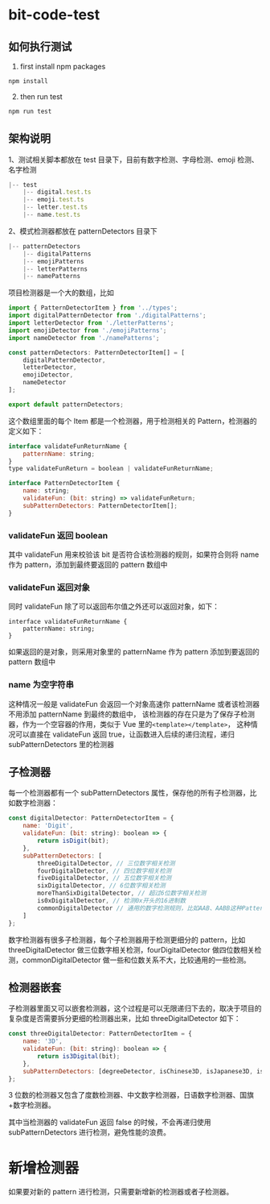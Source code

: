 # bit-code-test

## 如何执行测试

1. first install npm packages

```js
npm install
```

2. then run test

```js
npm run test
```

## 架构说明

1、测试相关脚本都放在 test 目录下，目前有数字检测、字母检测、emoji 检测、名字检测

```js
|-- test
    |-- digital.test.ts
    |-- emoji.test.ts
    |-- letter.test.ts
    |-- name.test.ts
```

2、模式检测器都放在 patternDetectors 目录下

```js
|-- patternDetectors
    |-- digitalPatterns
    |-- emojiPatterns
    |-- letterPatterns
    |-- namePatterns
```

项目检测器是一个大的数组，比如

```js
import { PatternDetectorItem } from '../types';
import digitalPatternDetector from './digitalPatterns';
import letterDetector from './letterPatterns';
import emojiDetector from './emojiPatterns';
import nameDetector from './namePatterns';

const patternDetectors: PatternDetectorItem[] = [
    digitalPatternDetector,
    letterDetector,
    emojiDetector,
    nameDetector
];

export default patternDetectors;
```

这个数组里面的每个 Item 都是一个检测器，用于检测相关的 Pattern，检测器的定义如下：

```js
interface validateFunReturnName {
    patternName: string;
}
type validateFunReturn = boolean | validateFunReturnName;

interface PatternDetectorItem {
    name: string;
    validateFun: (bit: string) => validateFunReturn;
    subPatternDetectors: PatternDetectorItem[];
}
```

### validateFun 返回 boolean

其中 validateFun 用来校验该 bit 是否符合该检测器的规则，如果符合则将 name 作为 pattern，添加到最终要返回的 pattern 数组中

### validateFun 返回对象

同时 validateFun 除了可以返回布尔值之外还可以返回对象，如下：

```
interface validateFunReturnName {
    patternName: string;
}
```

如果返回的是对象，则采用对象里的 patternName 作为 pattern 添加到要返回的 pattern 数组中

### name 为空字符串

这种情况一般是 validateFun 会返回一个对象高速你 patternName 或者该检测器不用添加 patternName 到最终的数组中，
该检测器的存在只是为了保存子检测器，作为一个空容器的作用，类似于 Vue 里的`<template></template>`，
这种情况可以直接在 validateFun 返回 true，让函数进入后续的递归流程，递归 subPatternDetectors 里的检测器

## 子检测器

每一个检测器都有一个 subPatternDetectors 属性，保存他的所有子检测器，比如数字检测器：

```js
const digitalDetector: PatternDetectorItem = {
    name: 'Digit',
    validateFun: (bit: string): boolean => {
        return isDigit(bit);
    },
    subPatternDetectors: [
        threeDigitalDetector, // 三位数字相关检测
        fourDigitalDetector, // 四位数字相关检测
        fiveDigitalDetector, // 五位数字相关检测
        sixDigitalDetector, // 6位数字相关检测
        moreThanSixDigitalDetector, // 超过6位数字相关检测
        is0xDigitalDetector, // 检测0x开头的16进制数
        commonDigitalDetector // 通用的数字检测规则，比如AAB、AABB这种Pattern
    ]
};
```

数字检测器有很多子检测器，每个子检测器用于检测更细分的 pattern，比如 threeDigitalDetector 做三位数字相关检测，fourDigitalDetector 做四位数相关检测，commonDigitalDetector 做一些和位数关系不大，比较通用的一些检测。

## 检测器嵌套

子检测器里面又可以嵌套检测器，这个过程是可以无限递归下去的，取决于项目的复杂度是否需要拆分更细的检测器出来，比如 threeDigitalDetector 如下：

```js
const threeDigitalDetector: PatternDetectorItem = {
    name: '3D',
    validateFun: (bit: string): boolean => {
        return is3Digital(bit);
    },
    subPatternDetectors: [degreeDetector, isChinese3D, isJapanese3D, isFlag3D]
};
```

3 位数的检测器又包含了度数检测器、中文数字检测器，日语数字检测器、国旗+数字检测器。

其中当检测器的 validateFun 返回 false 的时候，不会再递归使用 subPatternDetectors 进行检测，避免性能的浪费。

# 新增检测器

如果要对新的 pattern 进行检测，只需要新增新的检测器或者子检测器。
